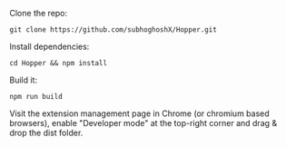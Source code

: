 Clone the repo:

```
git clone https://github.com/subhoghoshX/Hopper.git
```

Install dependencies:
```
cd Hopper && npm install
```

Build it:
```
npm run build
```

Visit the extension management page in Chrome (or chromium based browsers), enable "Developer mode" at the top-right corner and drag & drop the dist folder.
